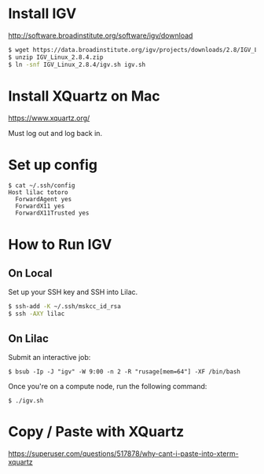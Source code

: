 # Install IGV

http://software.broadinstitute.org/software/igv/download

```bash
$ wget https://data.broadinstitute.org/igv/projects/downloads/2.8/IGV_Linux_2.8.4.zip
$ unzip IGV_Linux_2.8.4.zip
$ ln -snf IGV_Linux_2.8.4/igv.sh igv.sh
```

# Install XQuartz on Mac

https://www.xquartz.org/

Must log out and log back in.

# Set up config

```
$ cat ~/.ssh/config
Host lilac totoro
  ForwardAgent yes
  ForwardX11 yes
  ForwardX11Trusted yes
```

# How to Run IGV

## On Local

Set up your SSH key and SSH into Lilac.

```bash
$ ssh-add -K ~/.ssh/mskcc_id_rsa
$ ssh -AXY lilac
```

## On Lilac

Submit an interactive job:

```
$ bsub -Ip -J "igv" -W 9:00 -n 2 -R "rusage[mem=64"] -XF /bin/bash
```

Once you're on a compute node, run the following command:

```
$ ./igv.sh
```

# Copy / Paste with XQuartz

https://superuser.com/questions/517878/why-cant-i-paste-into-xterm-xquartz
